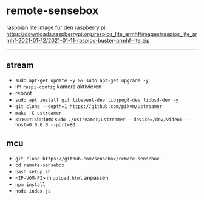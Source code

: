 # remote-sensebox

raspbian lite image für den raspberry pi: https://downloads.raspberrypi.org/raspios_lite_armhf/images/raspios_lite_armhf-2021-01-12/2021-01-11-raspios-buster-armhf-lite.zip

---
stream 
-----------------------------
* `sudo apt-get update -y && sudo apt-get upgrade -y`
* im `raspi-config` kamera aktivieren
* reboot
* `sudo apt install git libevent-dev libjpeg8-dev libbsd-dev -y `
* `git clone --depth=1 https://github.com/pikvm/ustreamer`
* `make -C ustreamer`
* stream starten: `sudo ./ustreamer/ustreamer --device=/dev/video0 --host=0.0.0.0 --port=80`

mcu
---
* `git clone https://github.com/sensebox/remote-sensebox`
* `cd remote-sensebox`
* `bash setup.sh`
* `<IP-VOM-PI>` in `upload.html` anpassen
* `npm install`
* `node index.js`
